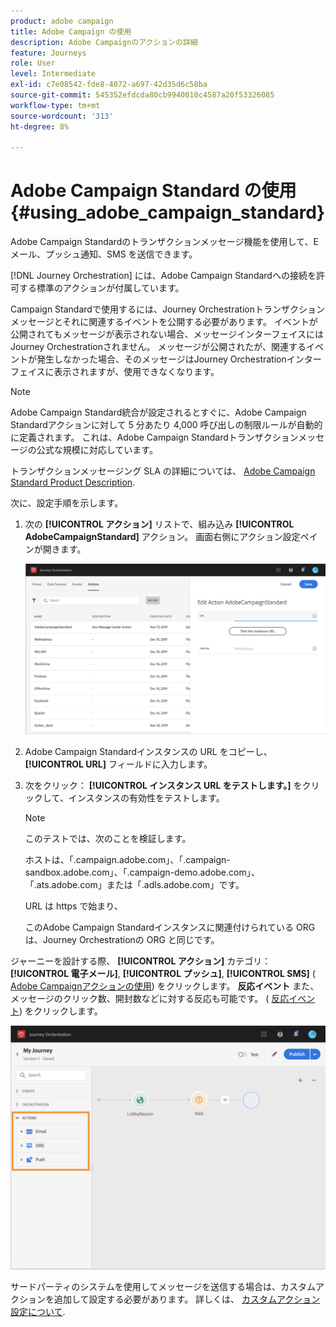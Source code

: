 ```yaml
---
product: adobe campaign
title: Adobe Campaign の使用
description: Adobe Campaignのアクションの詳細
feature: Journeys
role: User
level: Intermediate
exl-id: c7e08542-fde8-4072-a697-42d35d6c58ba
source-git-commit: 545352efdcda80cb9940010c4587a20f53326085
workflow-type: tm+mt
source-wordcount: '313'
ht-degree: 8%

---
```


# Adobe Campaign Standard の使用 {#using_adobe_campaign_standard}

Adobe Campaign Standardのトランザクションメッセージ機能を使用して、E メール、プッシュ通知、SMS を送信できます。

[!DNL Journey Orchestration] には、Adobe Campaign Standardへの接続を許可する標準のアクションが付属しています。

Campaign Standardで使用するには、Journey Orchestrationトランザクションメッセージとそれに関連するイベントを公開する必要があります。 イベントが公開されてもメッセージが表示されない場合、メッセージインターフェイスにはJourney Orchestrationされません。 メッセージが公開されたが、関連するイベントが発生しなかった場合、そのメッセージはJourney Orchestrationインターフェイスに表示されますが、使用できなくなります。

>[!NOTE]
>
>Adobe Campaign Standard統合が設定されるとすぐに、Adobe Campaign Standardアクションに対して 5 分あたり 4,000 呼び出しの制限ルールが自動的に定義されます。 これは、Adobe Campaign Standardトランザクションメッセージの公式な規模に対応しています。
>
>トランザクションメッセージング SLA の詳細については、 [Adobe Campaign Standard Product Description](https://helpx.adobe.com/jp/legal/product-descriptions/campaign-standard.html).

次に、設定手順を示します。

1. 次の **[!UICONTROL アクション]** リストで、組み込み **[!UICONTROL AdobeCampaignStandard]** アクション。 画面右側にアクション設定ペインが開きます。


   ![](../assets/actioncampaign.png)

1. Adobe Campaign Standardインスタンスの URL をコピーし、 **[!UICONTROL URL]** フィールドに入力します。

1. 次をクリック： **[!UICONTROL インスタンス URL をテストします。]** をクリックして、インスタンスの有効性をテストします。

   >[!NOTE]
   >
   >このテストでは、次のことを検証します。
   >
   >ホストは、「.campaign.adobe.com」、「.campaign-sandbox.adobe.com」、「.campaign-demo.adobe.com」、「.ats.adobe.com」または「.adls.adobe.com」です。
   >
   >URL は https で始まり、
   >
   >このAdobe Campaign Standardインスタンスに関連付けられている ORG は、Journey Orchestrationの ORG と同じです。

ジャーニーを設計する際、 **[!UICONTROL アクション]** カテゴリ： **[!UICONTROL 電子メール]**, **[!UICONTROL プッシュ]**, **[!UICONTROL SMS]** ( [Adobe Campaignアクションの使用](../building-journeys/using-adobe-campaign-actions.md)) をクリックします。 **反応イベント** また、メッセージのクリック数、開封数などに対する反応も可能です。 ( [反応イベント](../building-journeys/reaction-events.md)) をクリックします。

![](../assets/journey58.png)

サードパーティのシステムを使用してメッセージを送信する場合は、カスタムアクションを追加して設定する必要があります。 詳しくは、 [カスタムアクション設定について](../action/about-custom-action-configuration.md).

